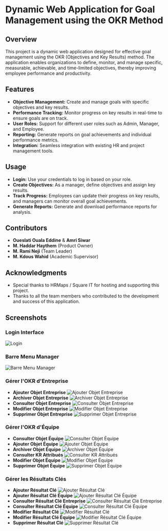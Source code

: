 # Dynamic Web Application for Goal Management using the OKR Method

## Overview

This project is a dynamic web application designed for effective goal management using the OKR (Objectives and Key Results) method. The application enables organizations to define, monitor, and manage specific, measurable, achievable, and time-limited objectives, thereby improving employee performance and productivity.

## Features

- **Objective Management:** Create and manage goals with specific objectives and key results.
- **Performance Tracking:** Monitor progress on key results in real-time to ensure goals are on track.
- **User Roles:** Support for different user roles such as Admin, Manager, and Employee.
- **Reporting:** Generate reports on goal achievements and individual performance metrics.
- **Integration:** Seamless integration with existing HR and project management tools.

## Usage

- **Login:** Use your credentials to log in based on your role.
- **Create Objectives:** As a manager, define objectives and assign key results.
- **Track Progress:** Employees can update their progress on key results, and managers can monitor overall goal achievements.
- **Generate Reports:** Generate and download performance reports for analysis.

## Contributors

- **Oueslati Ouala Eddine** & **Amri Siwar**
- **M. Haddar Haythem** (Product Owner)
- **M. Rami Neji** (Team Leader)
- **M. Kdous Wahid** (Academic Supervisor)

## Acknowledgments

- Special thanks to HRMaps / Square IT for hosting and supporting this project.
- Thanks to all the team members who contributed to the development and success of this application.

## Screenshots

### Login Interface
![Login](Implémentation/IntS'authentifier%20(2).png)

### Barre Menu Manager
![Barre Menu Manager](Implémentation/BarreMenuManager.png)

### Gérer l'OKR d'Entreprise
- **Ajouter Objet Entreprise**
  ![Ajouter Objet Entreprise](Implémentation/IntAjouterObjEntreprise%20(2).png)
- **Archiver Objet Entreprise**
  ![Archiver Objet Entreprise](Implémentation/IntArchiverObjEntreprise%20(2).png)
- **Consulter Objet Entreprise**
  ![Consulter Objet Entreprise](Implémentation/IntConsulterObjEntreprise%20(2).png)
- **Modifier Objet Entreprise**
  ![Modifier Objet Entreprise](Implémentation/IntModifierObjEntreprise%20(2).png)
- **Supprimer Objet Entreprise**
  ![Supprimer Objet Entreprise](Implémentation/IntSupprimerObjEntreprise%20(2).png)

### Gérer l'OKR d'Équipe
- **Consulter Objet Équipe**
  ![Consulter Objet Équipe](Implémentation/ConsulterObjÉquipe%20(2).png)
- **Ajouter Objet Équipe**
  ![Ajouter Objet Équipe](Implémentation/IntAjouterObjÉquipe%20(2).png)
- **Archiver Objet Équipe**
  ![Archiver Objet Équipe](Implémentation/IntArchiverObjÉquipe%20(2).png)
- **Consulter KR Attribués**
  ![Consulter KR Attribués](Implémentation/IntConsulterKRAttribués%20(2).png)
- **Modifier Objet Équipe**
  ![Modifier Objet Équipe](Implémentation/IntModifierObjÉquipe%20(2).png)
- **Supprimer Objet Équipe**
  ![Supprimer Objet Équipe](Implémentation/IntSupprimerObjÉquipe%20(2).png)

### Gérer les Résultats Clés
- **Ajouter Résultat Clé**
  ![Ajouter Résultat Clé](Implémentation/IntAjouterRésultatClé%20(2).png)
- **Ajouter Résultat Clé Équipe**
  ![Ajouter Résultat Clé Équipe](Implémentation/IntAjouterRésultatCléÉquipe%20(2).png)
- **Consulter Résultat Clé Entreprise**
  ![Consulter Résultat Clé Entreprise](Implémentation/IntConsulterRésultatCléEntreprise%20(2).png)
- **Consulter Résultat Clé Équipe**
  ![Consulter Résultat Clé Équipe](Implémentation/IntConsulterRésultatCléÉquipe%20(2).png)
- **Modifier Résultat Clé**
  ![Modifier Résultat Clé](Implémentation/IntModifierRésultat%20Clé%20(2).png)
- **Modifier Résultat Clé Équipe**
  ![Modifier Résultat Clé Équipe](Implémentation/IntModifierRésultat%20CléÉquipe%20(2).png)
- **Supprimer Résultat Clé**
  ![Supprimer Résultat Clé](Implémentation/IntSupprimerRésultatClé%20(2).png)
